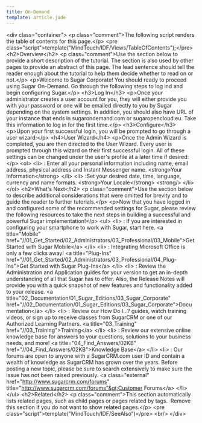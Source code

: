 ```yaml
---
title: On-Demand
template: article.jade
---
```

&lt;div class="container"&gt;
&lt;p class="comment"&gt;The following script renders the table of contents for this page.&lt;/p&gt;
&lt;pre class="script"&gt;template("MindTouch/IDF/Views/TableOfContents");&lt;/pre&gt;
&lt;h2&gt;Overview&lt;/h2&gt;
&lt;p class="comment"&gt;Use the section below to provide a short description of the tutorial. The section is also used by other pages to provide an abstract of this page. The lead sentence should tell the reader enough about the tutorial to help them decide whether to read on or not.&lt;/p&gt;
&lt;p&gt;Welcome to Sugar Corporate! You should ready to proceed using Sugar On-Demand. Go through the following steps to log ind and begin configuring Sugar.&lt;/p&gt;
&lt;h3&gt;Log In&lt;/h3&gt;
&lt;p&gt;Once your administrator creates a user account for you, they will either provide you with your password or one will be emailed directly to you by Sugar depending on the system settings. In addition, you should also have URL of your instance that ends in sugarondemand.com or sugaropencloud.eu. Take this information to log in for the first time.&lt;/p&gt;
&lt;h3&gt;Configure&lt;/h3&gt;
&lt;p&gt;Upon your first successful login, you will be prompted to go through a user wizard:&lt;/p&gt;
&lt;h4&gt;User Wizard&lt;/h4&gt;
&lt;p&gt;Once the Admin Wizard is completed, you are then directed to the User Wizard. Every user is prompted through this wizard on their first successful login. All of these settings can be changed under the user's profile at a later time if desired:&lt;/p&gt;
&lt;ol&gt;
&lt;li&gt;
: Enter all your personal information including name, email address, physical address and Instant Messenger name.
&lt;strong&gt;Your Information&lt;/strong&gt;
&lt;/li&gt;
&lt;li&gt;
:Set your desired date, time, language, currency and name formats.
&lt;strong&gt;Your Locale&lt;/strong&gt;
&lt;strong/&gt;
&lt;/li&gt;
&lt;/ol&gt;
&lt;h2&gt;What's Next&lt;/h2&gt;
&lt;p class="comment"&gt;Use the section below to describe additional considerations that were omitted for brevity and to guide the reader to further tutorials.&lt;/p&gt;
&lt;p&gt;Now that you have logged in and configured some of the recommended settings for Sugar, please review the following resources to take the next steps in building a successful and powerful Sugar implementation!&lt;/p&gt;
&lt;ul&gt;
&lt;li&gt;
: If you are interested in configuring your smartphone to work with Sugar, start here.
&lt;a title="Mobile" href="//01_Get_Started/02_Administrators/03_Professional/03_Mobile"&gt;Get Started with Sugar Mobile&lt;/a&gt;
&lt;/li&gt;
&lt;li&gt;
: Integrating Microsoft Office is only a few clicks away!
&lt;a title="Plug-Ins" href="//01_Get_Started/02_Administrators/03_Professional/04_Plug-Ins"&gt;Get Started with Sugar Plug-Ins&lt;/a&gt;
&lt;/li&gt;
&lt;li&gt;
:&nbsp;Review the Administration and Application guides for your version to get an in-depth understanding of all that Sugar has to offer. Also, the Release Notes will provide you with a quick snapshot of new features and functionality added to your release.
&lt;a title="02_Documentation/01_Sugar_Editions/03_Sugar_Corporate" href="//02_Documentation/01_Sugar_Editions/03_Sugar_Corporate"&gt;Documentation&lt;/a&gt;
&lt;/li&gt;
&lt;li&gt;
:&nbsp;Review our How Do I...? guides, watch training videos, or sign up to receive classes from SugarCRM or one of our Authorized Learning Partners.
&lt;a title="03_Training" href="//03_Training"&gt;Training&lt;/a&gt;
&lt;/li&gt;
&lt;li&gt;
: Review our extensive online knowledge base for answers to your questions, solutions to your business needs, and more!
&lt;a title="04_Find_Answers/02KB" href="//04_Find_Answers/02KB"&gt;Knowledge Base&lt;/a&gt;
&lt;/li&gt;
&lt;li&gt;
:&nbsp;Our forums&nbsp;are open to anyone with a SugarCRM.com user ID and contain a wealth of knowledge as SugarCRM has grown over the years. Before posting a new topic, please be sure to search extensively to make sure the issue has not been raised previously.
&lt;a class="external" href="http://www.sugarcrm.com/forums" title="http://www.sugarcrm.com/forums"&gt;Customer Forums&lt;/a&gt;
&lt;/li&gt;
&lt;/ul&gt;
&lt;h2&gt;Related&lt;/h2&gt;
&lt;p class="comment"&gt;This section automatically lists related pages, such as child pages or pages related by tags.&nbsp; Remove this section if you do not want to show related pages.&lt;/p&gt;
&lt;pre class="script"&gt;template("MindTouch/IDF/SeeAlso")&lt;/pre&gt;
&lt;br/&gt;
&lt;/div&gt;